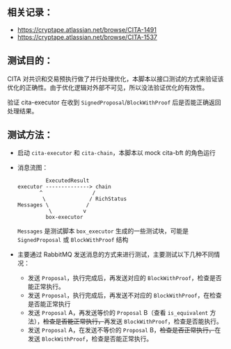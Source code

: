## 相关记录：

* https://cryptape.atlassian.net/browse/CITA-1491
* https://cryptape.atlassian.net/browse/CITA-1537

## 测试目的：

CITA 对共识和交易预执行做了并行处理优化，本脚本以接口测试的方式来验证该优化的正确性。由于优化逻辑对外部不可见，所以没法验证优化的有效性。

验证 cita-executor 在收到 `SignedProposal`/`BlockWithProof` 后是否能正确返回处理结果。

## 测试方法：

* 启动 `cita-executor` 和 `cita-chain`，本脚本以 mock cita-bft 的角色运行

* 消息流图：

   ```
            ExecutedResult
   executor --------------> chain
          ^                /
           \              / RichStatus
   Messages \            /
             \          v
            box-executor
   ```

  `Messages` 是测试脚本 `box_executor` 生成的一些测试块，可能是 `SignedProposal` 或 `BlockWithProof` 结构

* 主要通过 RabbitMQ 发送消息的方式来进行测试，主要测试以下几种不同情况：

  - 发送 `Proposal`，执行完成后，再发送对应的 `BlockWithProof`，检查是否能正常执行。
  - 发送 `Proposal`，执行完成后，再发送不对应的 `BlockWithProof`，在检查是否能正常执行
  - 发送 `Proposal` A，再发送等价的 `Proposal` B（查看 `is_equivalent` 方法），~~检查是否能正常执行，~~再发送 `BlockWithProof`，检查是否能执行。
  - 发送 `Proposal` A，在发送不等价的 `Proposal` B，~~检查是否正常执行，~~在发送 `BlockWithProof`，检查是否能正常执行。
